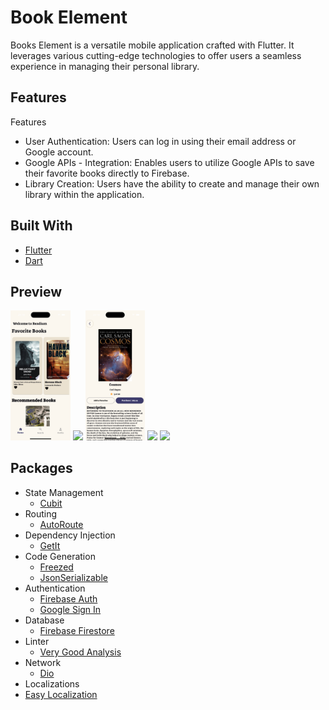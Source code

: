 # Book Element

Books Element is a versatile mobile application crafted with Flutter. It leverages various cutting-edge technologies to offer users a seamless experience in managing their personal library.

## Features

Features 
- User Authentication: Users can log in using their email address or Google account. 
- Google APIs - Integration: Enables users to utilize Google APIs to save their favorite books directly to Firebase. 
- Library Creation: Users have the ability to create and manage their own library within the application.

## Built With

- [Flutter](https://flutter.dev/)
- [Dart](https://dart.dev/)

## Preview

<p>
    <img src="screenshots/home.png" width="19%"/>
    <img src="screenshots/pinned.png" width="19%"/>
    <img src="screenshots/detail.png" width="19%"/>
    <img src="screenshots/pdf.png" width="19%"/>
    <img src="screenshots/crop.png" width="19%"/>
</p>

## Packages

- State Management
  - [Cubit](https://pub.dev/packages/flutter_bloc)
- Routing
  - [AutoRoute](https://pub.dev/packages/auto_route)
- Dependency Injection
  - [GetIt](https://pub.dev/packages/get_it)
- Code Generation
  - [Freezed](https://pub.dev/packages/freezed)
  - [JsonSerializable](https://pub.dev/packages/json_serializable)
- Authentication
  - [Firebase Auth](https://pub.dev/packages/firebase_auth)
  - [Google Sign In](https://pub.dev/packages/google_sign_in)
- Database
    - [Firebase Firestore](https://pub.dev/packages/cloud_firestore)
- Linter
  - [Very Good Analysis](https://pub.dev/packages/very_good_analysis)
- Network
  - [Dio](https://pub.dev/packages/dio)
- Localizations
 - [Easy Localization](https://pub.dev/packages/easy_localization)
  


